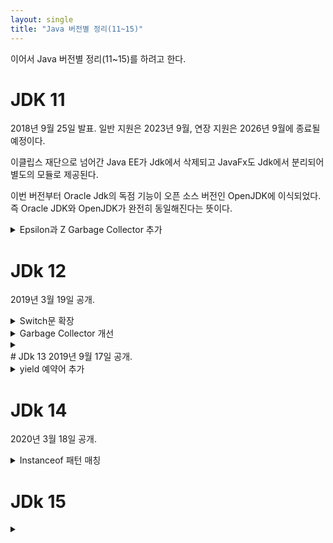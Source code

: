 ```yaml
---
layout: single
title: "Java 버전별 정리(11~15)"
---
```

이어서 Java 버전별 정리(11~15)를 하려고 한다.

# JDK 11
2018년 9월 25일 발표. 일반 지원은 2023년 9월, 연장 지원은 2026년 9월에 종료될 예정이다.

이클립스 재단으로 넘어간 Java EE가 Jdk에서 삭제되고 JavaFx도 Jdk에서 분리되어 별도의 모듈로 제공된다.

이번 버전부터 Oracle Jdk의 독점 기능이 오픈 소스 버전인 OpenJDK에 이식되었다. 즉 Oracle JDK와 OpenJDK가 완전히 동일해진다는 뜻이다.
 <details>
<summary>Epsilon과 Z Garbage Collector 추가</summary>
<div markdown="1">

 ### Epsilon
 Epsilon은 메모리 할당은 처리하지만 사용되지 않은 영역에 대해 재활용하지 않는다. 그리고 기존에 다른 알고리즘의 GC들은 Java Heap 영역이 가득찼을경우 OS에 요청하여 추가적으로 Heap 영역을 할당받았는데 Epsilon의 경우 Java Heap 영역을 모두 소진하면 JVM이 down됩니다.
 
 Epsilon의 목적은 제한된 영역의 메모리 할당을 허용함으로써 최대한 lathency overhead를 줄이는 것이다.
 
 어플리케이션이 외부환경으로부터 고립된 채로 실행되기 때문에 실제 내 어플리케이션이 얼마나 메모리를 사용하는지에 대한 임계치나 어플리케이션 퍼포먼스 등을 봐 정확하게 측정할 수 있다.
 
 ### ZGC
 대량 메모리를 적은 대기시간(low-latency)으로 잘 처리하기 위해 디자인 된 GC이다.
 
 Heap Reference를 위해서 Load barrier를 사용한다. Load barrier는 이전 버전에서 사용하던 G1GC보다 딜레이가 낮다.
</div>
</details>

# JDk 12
2019년 3월 19일 공개. 
 <details>
<summary>Switch문 확장</summary>
<div markdown="1">

  ```
  //Before Jdk 12
  switch (day) {
    case MONDAY:
    case FRIDAY:
    case SUNDAY:
        System.out.println(6);
        break;
    case TUESDAY:
        System.out.println(7);
        break;
    case THURSDAY:
    case SATURDAY:
        System.out.println(8);
        break;
    case WEDNESDAY:
        System.out.println(9);
        break;
  }
 
  //In Jdk12
  switch (day) {
    case MONDAY, FRIDAY, SUNDAY -> System.out.println(6);
    case TUESDAY                -> System.out.println(7);
    case THURSDAY, SATURDAY     -> System.out.println(8);
    case WEDNESDAY              -> System.out.println(9);
  }  
  ```
</div>
</details>

<details>
<summary>Garbage Collector 개선</summary>
<div markdown="1">
  Shenandoah GC가 도입되었다. Jdk 11에서 추가된 ZGC(Z Garbage Collector)와 비슷하게 대량의 메모리 처리에 우수한 퍼포먼스를 내지만 좀더 많은 옵션을 제공한다
  ```
  ```
</div>
</details>

<details>
<summary></summary>
<div markdown="1">

  ```
  ```
</div>
</details>
# JDk 13
2019년 9월 17일 공개. 
<details>
<summary>yield 예약어 추가</summary>
<div markdown="1">
 
  ```
 var a = switch (day) {
    case MONDAY, FRIDAY, SUNDAY:
        yield 6;
    case TUESDAY:
        yield 7;
    case THURSDAY, SATURDAY:
        yield 8;
    case WEDNESDAY:
        yield 9;
};
  ```
</div>
</details>


# JDk 14
2020년 3월 18일 공개.
 <details>
<summary>Instanceof 패턴 매칭</summary>
<div markdown="1">


</div>
</details>



# JDk 15
 <details>
<summary></summary>
<div markdown="1">

  ```
  ```
</div>
</details>




